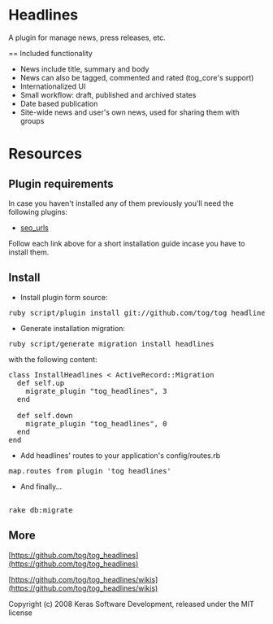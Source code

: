 Headlines
=========

A plugin for manage news, press releases, etc.

== Included functionality

* News include title, summary and body
* News can also be tagged, commented and rated (tog_core's support)
* Internationalized UI
* Small workflow: draft, published and archived states
* Date based publication
* Site-wide news and user's own news, used for sharing them with groups

Resources
=========

Plugin requirements
-------------------

In case you haven't installed any of them previously you'll need the following plugins:

* [seo\_urls](https://github.com/tog/tog/wikis/3rd-party-plugins-seo_urls)

Follow each link above for a short installation guide incase you have to install them.			

Install
-------

* Install plugin form source:

<pre>
ruby script/plugin install git://github.com/tog/tog_headlines.git
</pre>

* Generate installation migration:

<pre>
ruby script/generate migration install_headlines
</pre>

with the following content:

<pre>
class InstallHeadlines < ActiveRecord::Migration
  def self.up
    migrate_plugin "tog_headlines", 3 
  end

  def self.down
    migrate_plugin "tog_headlines", 0
  end
end
</pre>

* Add headlines' routes to your application's config/routes.rb

<pre>
map.routes_from_plugin 'tog_headlines'
</pre> 

* And finally...

<pre> 
rake db:migrate
</pre> 

More
-------

[https://github.com/tog/tog_headlines](https://github.com/tog/tog_headlines)

[https://github.com/tog/tog_headlines/wikis](https://github.com/tog/tog_headlines/wikis)


Copyright (c) 2008 Keras Software Development, released under the MIT license
